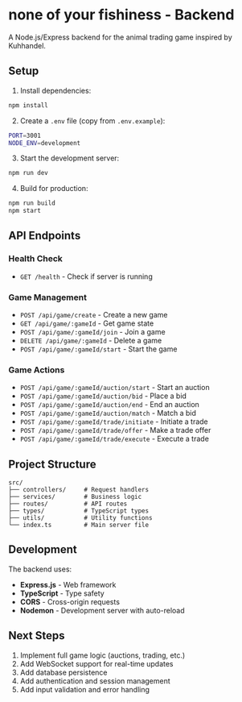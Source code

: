 # none of your fishiness - Backend

A Node.js/Express backend for the animal trading game inspired by Kuhhandel.

## Setup

1. Install dependencies:
```bash
npm install
```

2. Create a `.env` file (copy from `.env.example`):
```bash
PORT=3001
NODE_ENV=development
```

3. Start the development server:
```bash
npm run dev
```

4. Build for production:
```bash
npm run build
npm start
```

## API Endpoints

### Health Check
- `GET /health` - Check if server is running

### Game Management
- `POST /api/game/create` - Create a new game
- `GET /api/game/:gameId` - Get game state
- `POST /api/game/:gameId/join` - Join a game
- `DELETE /api/game/:gameId` - Delete a game
- `POST /api/game/:gameId/start` - Start the game

### Game Actions
- `POST /api/game/:gameId/auction/start` - Start an auction
- `POST /api/game/:gameId/auction/bid` - Place a bid
- `POST /api/game/:gameId/auction/end` - End an auction
- `POST /api/game/:gameId/auction/match` - Match a bid
- `POST /api/game/:gameId/trade/initiate` - Initiate a trade
- `POST /api/game/:gameId/trade/offer` - Make a trade offer
- `POST /api/game/:gameId/trade/execute` - Execute a trade

## Project Structure

```
src/
├── controllers/     # Request handlers
├── services/        # Business logic
├── routes/          # API routes
├── types/           # TypeScript types
├── utils/           # Utility functions
└── index.ts         # Main server file
```

## Development

The backend uses:
- **Express.js** - Web framework
- **TypeScript** - Type safety
- **CORS** - Cross-origin requests
- **Nodemon** - Development server with auto-reload

## Next Steps

1. Implement full game logic (auctions, trading, etc.)
2. Add WebSocket support for real-time updates
3. Add database persistence
4. Add authentication and session management
5. Add input validation and error handling 